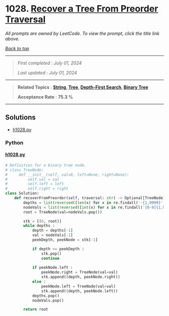# 1028. [Recover a Tree From Preorder Traversal](<https://leetcode.com/problems/recover-a-tree-from-preorder-traversal>)

*All prompts are owned by LeetCode. To view the prompt, click the title link above.*

*[Back to top](<../README.md>)*

------

> *First completed : July 01, 2024*
>
> *Last updated : July 01, 2024*

------

> **Related Topics** : **[String](<by_topic/String.md>), [Tree](<by_topic/Tree.md>), [Depth-First Search](<by_topic/Depth-First Search.md>), [Binary Tree](<by_topic/Binary Tree.md>)**
>
> **Acceptance Rate** : **75.3 %**

------

## Solutions

- [h1028.py](<../my-submissions/h1028.py>)
### Python
#### [h1028.py](<../my-submissions/h1028.py>)
```Python
# Definition for a binary tree node.
# class TreeNode:
#     def __init__(self, val=0, left=None, right=None):
#         self.val = val
#         self.left = left
#         self.right = right
class Solution:
    def recoverFromPreorder(self, traversal: str) -> Optional[TreeNode]:
        depths = list(reversed([len(x) for x in re.findall('-{1,9999}', traversal)]))
        nodeVals = list(reversed([int(x) for x in re.findall('[0-9]{1,9999}', traversal)]))
        root = TreeNode(val=nodeVals.pop())

        stk = [(0, root)]
        while depths :
            depth = depths[-1]
            val = nodeVals[-1]
            peekDepth, peekNode = stk[-1]

            if depth <= peekDepth :
                stk.pop()
                continue
            
            if peekNode.left :
                peekNode.right = TreeNode(val=val)
                stk.append((depth, peekNode.right))
            else :
                peekNode.left = TreeNode(val=val)
                stk.append((depth, peekNode.left))
            depths.pop()
            nodeVals.pop()

        return root

        

```


